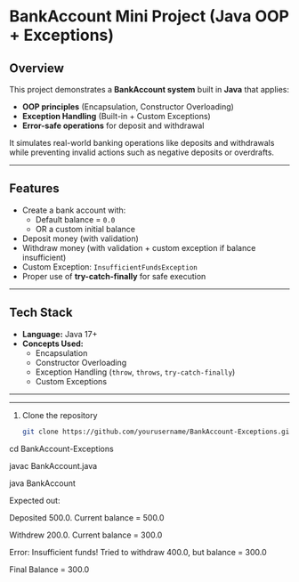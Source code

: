 #  BankAccount Mini Project (Java OOP + Exceptions)

##  Overview
This project demonstrates a **BankAccount system** built in **Java** that applies:
- **OOP principles** (Encapsulation, Constructor Overloading)
- **Exception Handling** (Built-in + Custom Exceptions)
- **Error-safe operations** for deposit and withdrawal

It simulates real-world banking operations like deposits and withdrawals while preventing invalid actions such as negative deposits or overdrafts.

---

##  Features
- Create a bank account with:
  - Default balance = `0.0`
  - OR a custom initial balance
- Deposit money (with validation)
- Withdraw money (with validation + custom exception if balance insufficient)
- Custom Exception: `InsufficientFundsException`
- Proper use of **try-catch-finally** for safe execution

---

##  Tech Stack
- **Language:** Java 17+  
- **Concepts Used:**  
  - Encapsulation  
  - Constructor Overloading  
  - Exception Handling (`throw`, `throws`, `try-catch-finally`)  
  - Custom Exceptions  

---


---

1. Clone the repository  
   ```bash
   git clone https://github.com/yourusername/BankAccount-Exceptions.git

cd BankAccount-Exceptions

javac BankAccount.java

java BankAccount

Expected out:

Deposited 500.0. Current balance = 500.0

Withdrew 200.0. Current balance = 300.0

Error: Insufficient funds! Tried to withdraw 400.0, but balance = 300.0

Final Balance = 300.0


